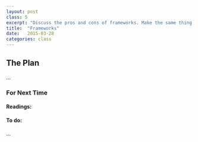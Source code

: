 ```yaml
---
layout: post
class: 5
excerpt: "Discuss the pros and cons of frameworks. Make the same thing in Bootstrap then Foundation to compare."
title:  "Frameworks"
date:   2015-03-28
categories: class
---
```


## The Plan

...

<div class="notice post-todos" markdown="1">

### For Next Time

#### Readings:

#### To do:
...

</div>